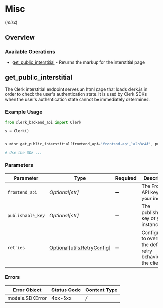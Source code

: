 # Misc
(*misc*)

## Overview

### Available Operations

* [get_public_interstitial](#get_public_interstitial) - Returns the markup for the interstitial page

## get_public_interstitial

The Clerk interstitial endpoint serves an html page that loads clerk.js in order to check the user's authentication state.
It is used by Clerk SDKs when the user's authentication state cannot be immediately determined.

### Example Usage

```python
from clerk_backend_api import Clerk

s = Clerk()


s.misc.get_public_interstitial(frontend_api="frontend-api_1a2b3c4d", publishable_key="pub_1a2b3c4d")

# Use the SDK ...

```

### Parameters

| Parameter                                                           | Type                                                                | Required                                                            | Description                                                         | Example                                                             |
| ------------------------------------------------------------------- | ------------------------------------------------------------------- | ------------------------------------------------------------------- | ------------------------------------------------------------------- | ------------------------------------------------------------------- |
| `frontend_api`                                                      | *Optional[str]*                                                     | :heavy_minus_sign:                                                  | The Frontend API key of your instance                               | frontend-api_1a2b3c4d                                               |
| `publishable_key`                                                   | *Optional[str]*                                                     | :heavy_minus_sign:                                                  | The publishable key of your instance                                | pub_1a2b3c4d                                                        |
| `retries`                                                           | [Optional[utils.RetryConfig]](../../models/utils/retryconfig.md)    | :heavy_minus_sign:                                                  | Configuration to override the default retry behavior of the client. |                                                                     |

### Errors

| Error Object    | Status Code     | Content Type    |
| --------------- | --------------- | --------------- |
| models.SDKError | 4xx-5xx         | */*             |
